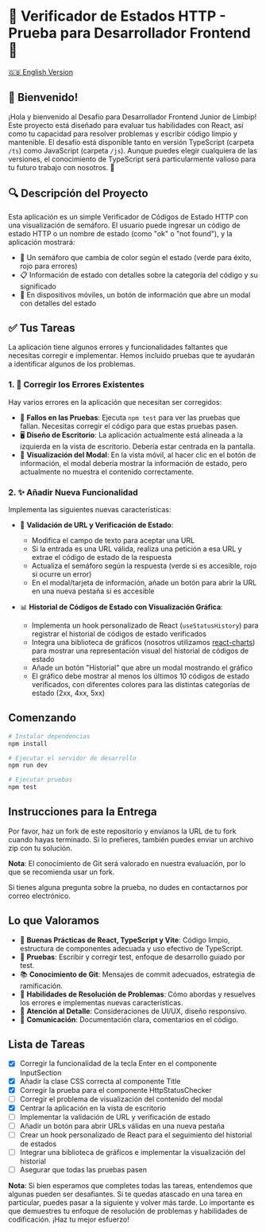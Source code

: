 # 🚦 Verificador de Estados HTTP - Prueba para Desarrollador Frontend 🚦

[🇬🇧 English Version](./README.md)

## 👋 Bienvenido!

¡Hola y bienvenido al Desafío para Desarrollador Frontend Junior de Limbip! Este proyecto está diseñado para evaluar tus habilidades con React, así como tu capacidad para resolver problemas y escribir código limpio y mantenible. El desafío está disponible tanto en versión TypeScript (carpeta `/ts`) como JavaScript (carpeta `/js`). Aunque puedes elegir cualquiera de las versiones, el conocimiento de TypeScript será particularmente valioso para tu futuro trabajo con nosotros. 🚀

## 🔍 Descripción del Proyecto

Esta aplicación es un simple Verificador de Códigos de Estado HTTP con una visualización de semáforo. El usuario puede ingresar un código de estado HTTP o un nombre de estado (como "ok" o "not found"), y la aplicación mostrará:

- 🚦 Un semáforo que cambia de color según el estado (verde para éxito, rojo para errores)
- 📋 Información de estado con detalles sobre la categoría del código y su significado
- 📱 En dispositivos móviles, un botón de información que abre un modal con detalles del estado

## ✅ Tus Tareas

La aplicación tiene algunos errores y funcionalidades faltantes que necesitas corregir e implementar. Hemos incluido pruebas que te ayudarán a identificar algunos de los problemas.

### 1. 🔧 Corregir los Errores Existentes

Hay varios errores en la aplicación que necesitan ser corregidos:

- 🧪 **Fallos en las Pruebas**: Ejecuta `npm test` para ver las pruebas que fallan. Necesitas corregir el código para que estas pruebas pasen.
- 🖥️ **Diseño de Escritorio**: La aplicación actualmente está alineada a la izquierda en la vista de escritorio. Debería estar centrada en la pantalla.
- 📱 **Visualización del Modal**: En la vista móvil, al hacer clic en el botón de información, el modal debería mostrar la información de estado, pero actualmente no muestra el contenido correctamente.

### 2. ✨ Añadir Nueva Funcionalidad

Implementa las siguientes nuevas características:

- 🔗 **Validación de URL y Verificación de Estado**:
  - Modifica el campo de texto para aceptar una URL
  - Si la entrada es una URL válida, realiza una petición a esa URL y extrae el código de estado de la respuesta
  - Actualiza el semáforo según la respuesta (verde si es accesible, rojo si ocurre un error)
  - En el modal/tarjeta de información, añade un botón para abrir la URL en una nueva pestaña si es accesible

- 📊 **Historial de Códigos de Estado con Visualización Gráfica**:
  - Implementa un hook personalizado de React (`useStatusHistory`) para registrar el historial de códigos de estado verificados
  - Integra una biblioteca de gráficos (nosotros utilizamos [react-charts](https://react-chartjs-2.js.org/)) para mostrar una representación visual del historial de códigos de estado
  - Añade un botón "Historial" que abre un modal mostrando el gráfico
  - El gráfico debe mostrar al menos los últimos 10 códigos de estado verificados, con diferentes colores para las distintas categorías de estado (2xx, 4xx, 5xx)

## Comenzando

```bash
# Instalar dependencias
npm install

# Ejecutar el servidor de desarrollo
npm run dev

# Ejecutar pruebas
npm test
```

## Instrucciones para la Entrega

Por favor, haz un fork de este repositorio y envíanos la URL de tu fork cuando hayas terminado. Si lo prefieres, también puedes enviar un archivo zip con tu solución.

**Nota**: El conocimiento de Git será valorado en nuestra evaluación, por lo que se recomienda usar un fork.

Si tienes alguna pregunta sobre la prueba, no dudes en contactarnos por correo electrónico.

## Lo que Valoramos

- 🚀 **Buenas Prácticas de React, TypeScript y Vite**: Código limpio, estructura de componentes adecuada y uso efectivo de TypeScript.
- 🧪 **Pruebas**: Escribir y corregir test, enfoque de desarrollo guiado por test.
- 📚 **Conocimiento de Git**: Mensajes de commit adecuados, estrategia de ramificación.
- 🧠 **Habilidades de Resolución de Problemas**: Cómo abordas y resuelves los errores e implementas nuevas características.
- 📱 **Atención al Detalle**: Consideraciones de UI/UX, diseño responsivo.
- 📝 **Comunicación**: Documentación clara, comentarios en el código.

## Lista de Tareas

- [x] Corregir la funcionalidad de la tecla Enter en el componente InputSection
- [x] Añadir la clase CSS correcta al componente Title
- [x] Corregir la prueba para el componente HttpStatusChecker
- [ ] Corregir el problema de visualización del contenido del modal
- [x] Centrar la aplicación en la vista de escritorio
- [ ] Implementar la validación de URL y verificación de estado
- [ ] Añadir un botón para abrir URLs válidas en una nueva pestaña
- [ ] Crear un hook personalizado de React para el seguimiento del historial de estados
- [ ] Integrar una biblioteca de gráficos e implementar la visualización del historial
- [ ] Asegurar que todas las pruebas pasen

**Nota**: Si bien esperamos que completes todas las tareas, entendemos que algunas pueden ser desafiantes. Si te quedas atascado en una tarea en particular, puedes pasar a la siguiente y volver más tarde. Lo importante es que demuestres tu enfoque de resolución de problemas y habilidades de codificación. ¡Haz tu mejor esfuerzo!
